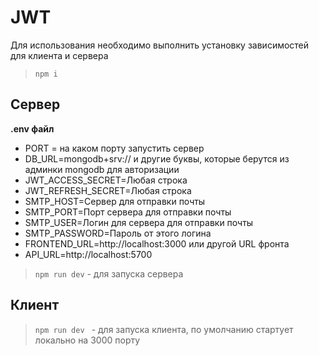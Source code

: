 # JWT
Для использования необходимо выполнить установку зависимостей для клиента и сервера
> `npm i`
## Сервер
**.env файл**
* PORT = на каком порту запустить сервер
* DB_URL=mongodb+srv:// и другие буквы, которые берутся из админки mongodb для авторизации
* JWT_ACCESS_SECRET=Любая строка
* JWT_REFRESH_SECRET=Любая строка
* SMTP_HOST=Сервер для отправки почты
* SMTP_PORT=Порт сервера для отправки почты
* SMTP_USER=Логин для сервера для отправки почты
* SMTP_PASSWORD=Пароль от этого логина
* FRONTEND_URL=http://localhost:3000 или другой URL фронта
* API_URL=http://localhost:5700 
> `npm run dev` - для запуска сервера

## Клиент
> `npm run dev ` - для запуска клиента, по умолчанию стартует локально на 3000 порту
